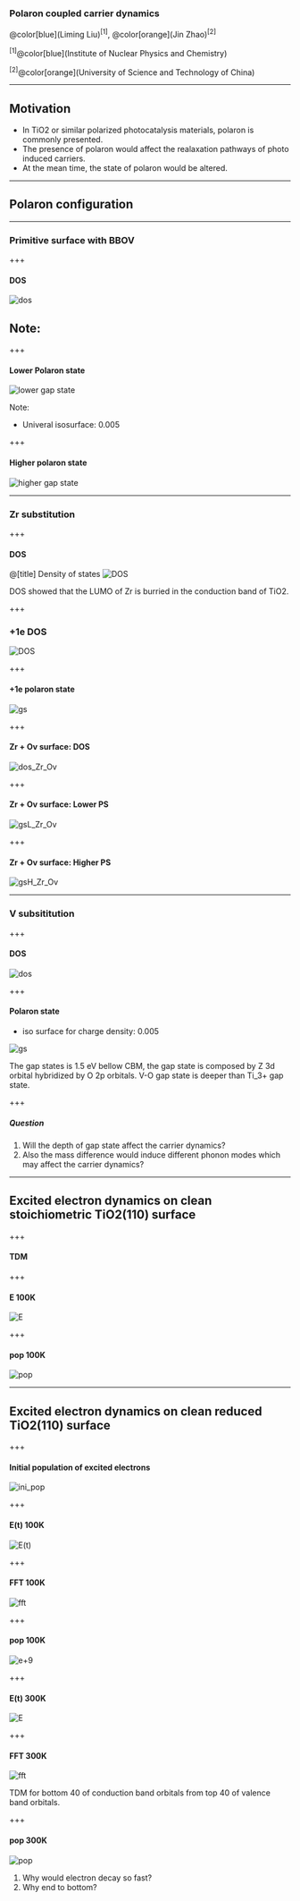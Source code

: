 ### Polaron coupled carrier dynamics

@color[blue](Liming Liu)<sup>[1]</sup>,
@color[orange](Jin Zhao)<sup>[2]</sup>

<sup>[1]</sup>@color[blue](Institute of Nuclear Physics and Chemistry)

<sup>[2]</sup>@color[orange](University of Science and Technology of China)

---
## Motivation
- In TiO2 or similar polarized photocatalysis materials, polaron is commonly presented.
- The presence of polaron would affect the realaxation pathways of photo induced carriers.
- At the mean time, the state of polaron would be altered.

---
## Polaron configuration

---
### Primitive surface with BBOV

+++
#### DOS
![dos](http://wx1.sinaimg.cn/mw690/006VaKrygy1fxx3lxey8gj31400u0gqn.jpg)

Note:
- 

+++
#### Lower Polaron state
![lower gap state](http://wx3.sinaimg.cn/mw690/006VaKrygy1fxy5l3pkyhj31jd0u0ac2.jpg)

Note:
- Univeral isosurface: 0.005

+++
#### Higher polaron state
![higher gap state](http://wx1.sinaimg.cn/mw690/006VaKrygy1fxx3lw8b16j30ue0ns75b.jpg)


---
### Zr substitution

+++
#### DOS
@[title] Density of states
![DOS](http://wx2.sinaimg.cn/mw690/006VaKrygy1fxus7yhh04j31400u0794.jpg)

DOS showed that the LUMO of Zr is burried in the conduction band of TiO2.

+++
### +1e DOS
![DOS](http://wx2.sinaimg.cn/mw690/006VaKrygy1fxvmr5m9mpj31400u0797.jpg)

+++
#### +1e polaron state
![gs](http://wx1.sinaimg.cn/mw690/006VaKrygy1fxvmzk0ej6j30x50nr7aj.jpg)

+++
#### Zr + Ov surface: DOS
![dos_Zr_Ov](http://wx3.sinaimg.cn/mw690/006VaKrygy1fxvw8ybb3qj31400u078s.jpg)

+++
#### Zr + Ov surface: Lower PS
![gsL_Zr_Ov](http://wx4.sinaimg.cn/mw690/006VaKrygy1fxvw901espj31jd0u0n09.jpg)

+++
#### Zr + Ov surface: Higher PS
![gsH_Zr_Ov](http://wx2.sinaimg.cn/mw690/006VaKrygy1fxvw8z6vwrj31jd0u0gp4.jpg)


---
### V subsititution

+++
#### DOS
![dos](http://wx2.sinaimg.cn/mw690/006VaKrygy1fxw7r7ilm2j31400u07au.jpg)

+++
#### Polaron state
- iso surface for charge density: 0.005

![gs](http://wx1.sinaimg.cn/mw690/006VaKrygy1fxw7r806slj31kw0srabo.jpg)

The gap states is 1.5 eV bellow CBM, the gap state is composed by Z 3d orbital hybridized by O 2p orbitals. V-O gap state is deeper than Ti_3+ gap state. 

+++
##### Question
1. Will the depth of gap state affect the carrier dynamics?
2. Also the mass difference would induce different phonon modes which may affect the carrier dynamics?


---
## Excited electron dynamics on clean stoichiometric TiO2(110) surface

+++
#### TDM


+++
#### E 100K
![E](http://wx4.sinaimg.cn/mw690/006VaKrygy1fz8j7d0mzaj31400u0dul.jpg)

+++
#### pop 100K
![pop](http://wx1.sinaimg.cn/mw690/006VaKrygy1fz7oox1pa3j31400u0diy.jpg)

---
## Excited electron dynamics on clean reduced TiO2(110) surface

+++
#### Initial population of excited electrons
![ini_pop](http://wx3.sinaimg.cn/mw690/006VaKrygy1fyy1taneexj30hs0dc74h.jpg)

+++
#### E(t) 100K
![E(t)](http://wx3.sinaimg.cn/mw690/006VaKrygy1fy56furirpj31400u0wow.jpg)

+++
#### FFT 100K
![fft](http://wx4.sinaimg.cn/mw690/006VaKryly1fz5xqs67yij31400u0grn.jpg)

+++
#### pop 100K
![e+9](http://wx3.sinaimg.cn/mw690/006VaKrygy1fydbrshs9qj31400u00vm.jpg)


+++
#### E(t) 300K
![E](http://wx1.sinaimg.cn/mw690/006VaKryly1fz5y1xjbb3j31400u0dvt.jpg)

+++
#### FFT 300K
![fft](http://wx3.sinaimg.cn/mw690/006VaKryly1fz5xqycktdj31400u00z4.jpg)


TDM for bottom 40 of conduction band orbitals from top 40 of valence band orbitals.


+++
#### pop 300K
![pop](http://wx3.sinaimg.cn/mw690/006VaKryly1fz5y2gekbdj31400u0q5u.jpg)

1. Why would electron decay so fast?
2. Why end to bottom?
